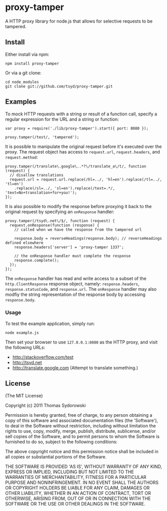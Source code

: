 # proxy-tamper

A HTTP proxy library for node.js that allows for selective requests to be tampered.

## Install

Either install via npm:

    npm install proxy-tamper

Or via a git clone:

    cd node_modules
    git clone git://github.com/tsyd/proxy-tamper.git

## Examples

To mock HTTP requests with a string or result of a function call, specify a regular expression for the URL and a string or function:

    var proxy = require('./lib/proxy-tamper').start({ port: 8080 });

    proxy.tamper(/test/, 'tampered');

It is possible to manipulate the original request before it's executed over the proxy. The request object has access to `request.url`, `request.headers`, and `request.method`:

    proxy.tamper(/translate\.google\..*?\/translate_a\/t/, function (request) {
      // disallow translations
      request.url = request.url.replace(/hl=../, 'hl=en').replace(/tl=../, 'tl=en')
        .replace(/sl=../, 'sl=en').replace(/text=.*/, 'text=No+translation+for+you!');
    });

It is also possible to modify the response before proxying it back to the original request by specifying an `onResponse` handler:

    proxy.tamper(/tsyd\.net\/$/, function (request) {
      request.onResponse(function (response) {
        // called when we have the response from the tampered url
      
        response.body = reverseHeadings(response.body); // reverseHeadings defined elsewhere
        response.headers['server'] = 'proxy-tamper 1337';
      
        // the onResponse handler must complete the response
        response.complete();
      });
    });

The `onResponse` handler has read and write access to a subset of the `http.ClientResponse` response object, namely: `response.headers`, `response.statusCode`, and `response.url`. The `onResponse` handler may also modfiy the string representation of the response body by accessing `response.body`.

### Usage

To test the example application, simply run:

    node example.js

Then set your browser to use `127.0.0.1:8080` as the HTTP proxy, and visit the following URLs:

 * <http://stackoverflow.com/test>
 * <http://tsyd.net>
 * <http://translate.google.com> (Attempt to translate something.)

## License

(The MIT License)

Copyright (c) 2011 Thomas Sydorowski

Permission is hereby granted, free of charge, to any person obtaining
a copy of this software and associated documentation files (the
'Software'), to deal in the Software without restriction, including
without limitation the rights to use, copy, modify, merge, publish,
distribute, sublicense, and/or sell copies of the Software, and to
permit persons to whom the Software is furnished to do so, subject to
the following conditions:

The above copyright notice and this permission notice shall be
included in all copies or substantial portions of the Software.

THE SOFTWARE IS PROVIDED 'AS IS', WITHOUT WARRANTY OF ANY KIND,
EXPRESS OR IMPLIED, INCLUDING BUT NOT LIMITED TO THE WARRANTIES OF
MERCHANTABILITY, FITNESS FOR A PARTICULAR PURPOSE AND NONINFRINGEMENT.
IN NO EVENT SHALL THE AUTHORS OR COPYRIGHT HOLDERS BE LIABLE FOR ANY
CLAIM, DAMAGES OR OTHER LIABILITY, WHETHER IN AN ACTION OF CONTRACT,
TORT OR OTHERWISE, ARISING FROM, OUT OF OR IN CONNECTION WITH THE
SOFTWARE OR THE USE OR OTHER DEALINGS IN THE SOFTWARE.
